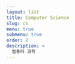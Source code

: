 ```yaml
---
layout: list
title: Computer Science
slug: cs
menu: true
submenu: true
order: 2
description: >
  컴퓨터 과학
---
```

